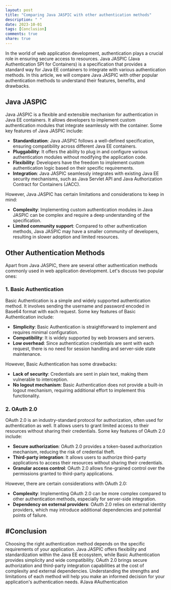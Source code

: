 ```yaml
---
layout: post
title: "Comparing Java JASPIC with other authentication methods"
description: " "
date: 2023-10-01
tags: [Conclusion]
comments: true
share: true
---
```


In the world of web application development, authentication plays a crucial role in ensuring secure access to resources. Java JASPIC (Java Authentication SPI for Containers) is a specification that provides a standard way for Java EE containers to integrate with various authentication methods. In this article, we will compare Java JASPIC with other popular authentication methods to understand their features, benefits, and drawbacks.

## Java JASPIC

Java JASPIC is a flexible and extensible mechanism for authentication in Java EE containers. It allows developers to implement custom authentication modules that integrate seamlessly with the container. Some key features of Java JASPIC include:

- **Standardization**: Java JASPIC follows a well-defined specification, ensuring compatibility across different Java EE containers.
- **Pluggability**: It offers the ability to plug in and configure various authentication modules without modifying the application code.
- **Flexibility**: Developers have the freedom to implement custom authentication logic based on their specific requirements.
- **Integration**: Java JASPIC seamlessly integrates with existing Java EE security mechanisms, such as Java Servlet API and Java Authorization Contract for Containers (JACC).

However, Java JASPIC has certain limitations and considerations to keep in mind:

- **Complexity**: Implementing custom authentication modules in Java JASPIC can be complex and require a deep understanding of the specification.
- **Limited community support**: Compared to other authentication methods, Java JASPIC may have a smaller community of developers, resulting in slower adoption and limited resources.

## Other Authentication Methods

Apart from Java JASPIC, there are several other authentication methods commonly used in web application development. Let's discuss two popular ones:

### 1. Basic Authentication

Basic Authentication is a simple and widely supported authentication method. It involves sending the username and password encoded in Base64 format with each request. Some key features of Basic Authentication include:

- **Simplicity**: Basic Authentication is straightforward to implement and requires minimal configuration.
- **Compatibility**: It is widely supported by web browsers and servers.
- **Low overhead**: Since authentication credentials are sent with each request, there is no need for session handling and server-side state maintenance.

However, Basic Authentication has some drawbacks:

- **Lack of security**: Credentials are sent in plain text, making them vulnerable to interception.
- **No logout mechanism**: Basic Authentication does not provide a built-in logout mechanism, requiring additional effort to implement this functionality.

### 2. OAuth 2.0

OAuth 2.0 is an industry-standard protocol for authorization, often used for authentication as well. It allows users to grant limited access to their resources without sharing their credentials. Some key features of OAuth 2.0 include:

- **Secure authorization**: OAuth 2.0 provides a token-based authorization mechanism, reducing the risk of credential theft.
- **Third-party integration**: It allows users to authorize third-party applications to access their resources without sharing their credentials.
- **Granular access control**: OAuth 2.0 allows fine-grained control over the permissions granted to third-party applications.

However, there are certain considerations with OAuth 2.0:

- **Complexity**: Implementing OAuth 2.0 can be more complex compared to other authentication methods, especially for server-side integration.
- **Dependency on external providers**: OAuth 2.0 relies on external identity providers, which may introduce additional dependencies and potential points of failure.

## #Conclusion

Choosing the right authentication method depends on the specific requirements of your application. Java JASPIC offers flexibility and standardization within the Java EE ecosystem, while Basic Authentication provides simplicity and wide compatibility. OAuth 2.0 brings secure authorization and third-party integration capabilities at the cost of complexity and external dependencies. Understanding the strengths and limitations of each method will help you make an informed decision for your application's authentication needs. #Java #Authentication